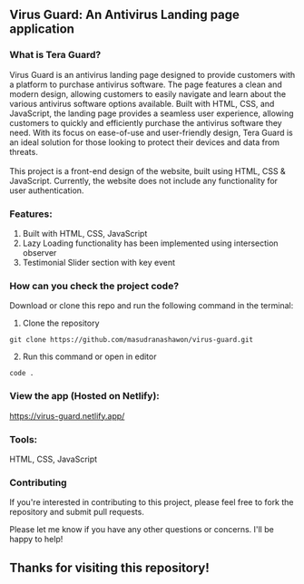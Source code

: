 ## Virus Guard: An Antivirus Landing page application

### What is Tera Guard?

Virus Guard is an antivirus landing page designed to provide customers with a platform to purchase antivirus software. The page features a clean and modern design, allowing customers to easily navigate and learn about the various antivirus software options available. Built with HTML, CSS, and JavaScript, the landing page provides a seamless user experience, allowing customers to quickly and efficiently purchase the antivirus software they need. With its focus on ease-of-use and user-friendly design, Tera Guard is an ideal solution for those looking to protect their devices and data from threats.
<br/>
<br/>
This project is a front-end design of the website, built using  HTML, CSS & JavaScript. Currently, the website does not include any functionality for user authentication.

### Features:

1.  Built with HTML, CSS, JavaScript
2.  Lazy Loading functionality has been implemented using intersection observer
3.  Testimonial Slider section with key event 

### How can you check the project code? 

Download or clone this repo and run the following command in the terminal:

1. Clone the repository

```
git clone https://github.com/masudranashawon/virus-guard.git
```

2. Run this command or open in editor
```
code .
```

### View the app (Hosted on Netlify):

https://virus-guard.netlify.app/

### Tools:

HTML, CSS, JavaScript

### Contributing

If you're interested in contributing to this project, please feel free to fork the repository and submit pull requests.

Please let me know if you have any other questions or concerns. I'll be happy to help!

## Thanks for visiting this repository!
